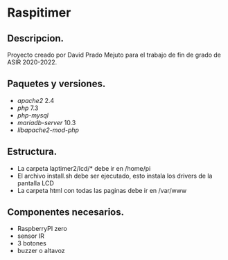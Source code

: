 # Raspitimer

## Descripcion.

Proyecto creado por David Prado Mejuto para el trabajo de fin de grado de ASIR 2020-2022.

## Paquetes y versiones.
- *apache2* 2.4
- *php* 7.3
- *php-mysql*
- *mariadb-server* 10.3
- *libapache2-mod-php*

## Estructura.
- La carpeta laptimer2/lcd/* debe ir en /home/pi
- El archivo install.sh debe ser ejecutado, esto instala los drivers de la pantalla LCD
- La carpeta html con todas las paginas debe ir en /var/www

## Componentes necesarios.
- RaspberryPI zero 
- sensor IR
- 3 botones 
- buzzer o altavoz

